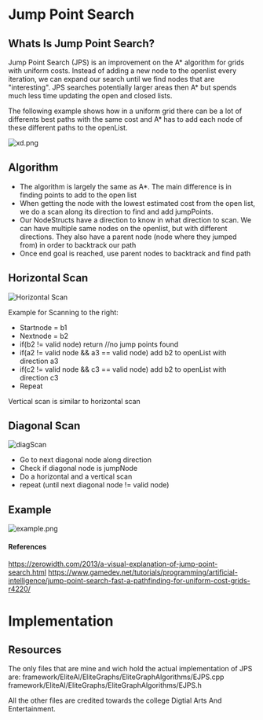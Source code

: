 # Jump Point Search #
## Whats Is Jump Point Search? ##
Jump Point Search (JPS) is an improvement on the A* algorithm for grids with uniform costs.
Instead of adding a new node to the openlist every iteration, we can expand our search until we find nodes that are "interesting".
JPS searches potentially larger areas then A* but spends much less time updating the open and closed lists.

The following example shows how in a uniform grid there can be a lot of differents best paths with the same cost and A* has to add each node of these different paths to the  openList.

![xd.png](https://user-images.githubusercontent.com/36840551/104440916-402a4e80-5593-11eb-8593-2a7bf8fd80c6.png)

## Algorithm ##
* The algorithm is largely the same as A*. The main difference is in finding points to add to the open list
* When getting the node with the lowest estimated cost from the open list, we do a scan along its direction to find and add jumpPoints.
* Our NodeStructs have a direction to know in what direction to scan. We can have multiple same nodes on the openlist, but with different directions. They also have a parent node (node where they jumped from) in order to backtrack our path
* Once end goal is reached, use parent nodes to backtrack and find path
  
  
## Horizontal Scan

![Horizontal Scan](https://user-images.githubusercontent.com/36840551/104443228-70272100-5596-11eb-9995-988bd779f33e.png)

Example for Scanning to the right:
* Startnode = b1
* Nextnode = b2
* if(b2 != valid node) return //no jump points found
* if(a2 != valid node && a3 == valid node) add b2 to openList with direction a3
* if(c2 != valid node && c3 == valid node) add b2 to openList with direction c3
* Repeat

Vertical scan is similar to horizontal scan

## Diagonal Scan
![diagScan](https://user-images.githubusercontent.com/36840551/104468196-75e12e80-55b7-11eb-8b7c-fde33e8ab6e5.png)

* Go to next diagonal node along direction
* Check if diagonal node is jumpNode 
* Do a horizontal and a vertical scan
* repeat (until next diagonal node != valid node)

## Example
![example.png](https://user-images.githubusercontent.com/36840551/104445307-415e7a00-5599-11eb-9c6c-0cc5a39e5f91.png)

#### References
 https://zerowidth.com/2013/a-visual-explanation-of-jump-point-search.html
 https://www.gamedev.net/tutorials/programming/artificial-intelligence/jump-point-search-fast-a-pathfinding-for-uniform-cost-grids-r4220/
 
 # Implementation
 ## Resources
 
 The only files that are mine and wich hold the actual implementation of JPS are:
 framework/EliteAI/EliteGraphs/EliteGraphAlgorithms/EJPS.cpp
 framework/EliteAI/EliteGraphs/EliteGraphAlgorithms/EJPS.h
 
 All the other files are credited towards the college Digtial Arts And Entertainment.
 
 

